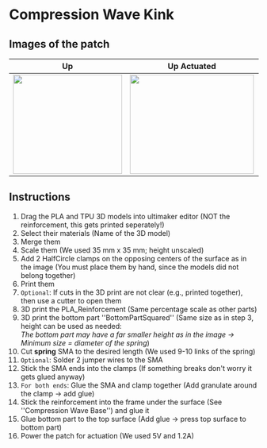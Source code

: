 # Compression Wave Kink
## Images of the patch

Up            |  Up Actuated |   Front | Front Actuated
:-------------------------:|:-------------------------:|:-------------------------:|:-------------------------:
<img src="https://user-images.githubusercontent.com/82590951/193463747-44e45afb-336a-4ef7-9de5-01fbb63e951a.png" width="220" height="200" />|<img src="https://user-images.githubusercontent.com/82590951/193463754-cf114ef1-dcd9-48a1-ba83-777d0737cac1.png" width="250" height="200" />|<img src="https://user-images.githubusercontent.com/82590951/193463763-1579bfde-0682-4088-aaf7-dc55e9a87148.png" width="250" height="200" />|<img src="https://user-images.githubusercontent.com/82590951/193463775-1a0db1c2-b60f-4e2b-9488-e336d7dc3049.png" width="250" height="200" />

## Instructions

1. Drag the PLA and TPU 3D models into ultimaker editor (NOT the reinforcement, this gets printed seperately!)
2. Select their materials (Name of the 3D model)
3. Merge them
4. Scale them (We used 35 mm x 35 mm; height unscaled)
5. Add 2 HalfCircle clamps on the opposing centers of the surface as in the image (You must place them by hand, since the models did not belong together)
6. Print them 
7. `Optional`: If cuts in the 3D print are not clear (e.g., printed together), then use a cutter to open them
8. 3D print the PLA_Reinforcement (Same percentage scale as other parts)
9. 3D print the bottom part ''BottomPartSquared'' (Same size as in step 3, height can be used as needed:  
 *The bottom part may have a far smaller height as in the image &#8594; Minimum size = diameter of the spring*)
9. Cut **spring** SMA to the desired length (We used 9-10 links of the spring)
10. `Optional`: Solder 2 jumper wires to the SMA
11. Stick the SMA ends into the clamps (If something breaks don't worry it gets glued anyway)
12. `For both ends`: Glue the SMA and clamp together (Add granulate around the clamp &#8594; add glue)
13. Stick the reinforcement into the frame under the surface (See ''Compression Wave Base'') and glue it
14. Glue bottom part to the top surface (Add glue → press top surface to bottom part)
15. Power the patch for actuation (We used 5V and 1.2A)
